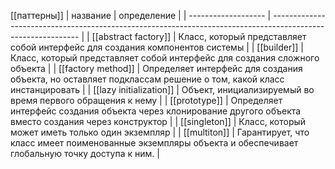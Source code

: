 [[паттерны]]
| название            | определение                                                                                                  |
| ------------------- | ------------------------------------------------------------------------------------------------------------ |
| [[abstract factory]]    | Класс, который представляет собой интерфейс для создания компонентов системы                                 |
| [[builder]]             | Класс, который представляет собой интерфейс для создания сложного объекта                                    |
| [[factory method]]      | Определяет интерфейс для создания объекта, но оставляет подклассам решение о том, какой класс инстанцировать |
| [[lazy initialization]] | Объект, инициализируемый во время первого обращения к нему                                                   |
| [[prototype]]           | Определяет интерфейс создания объекта через клонирование другого объекта вместо создания через конструктор   |
| [[singleton]]           | Класс, который может иметь только один экземпляр                                                             |
| [[multiton]]                    |                Гарантирует, что класс имеет поименованные экземпляры объекта и обеспечивает глобальную точку доступа к ним.                                                                                              |
